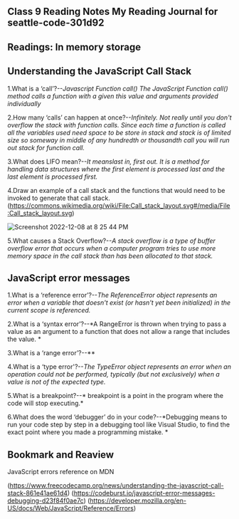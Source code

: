 ## Class 9 Reading Notes My Reading Journal for seattle-code-301d92

## Readings: In memory storage

## Understanding the JavaScript Call Stack

1.What is a ‘call’?--*Javascript Function call() The JavaScript Function call() method calls a function with a given this value and arguments provided individually*

2.How many ‘calls’ can happen at once?--*Infinitely. Not really until you don't overflow the stack with function calls. Since each time a function is called all the variables used need space to be store in stack and stack is of limited size so someway in middle of any hundredth or thousandth call you will run out stack for function call.*

3.What does LIFO mean?--*It meanslast in, first out. It is a method for handling data structures where the first element is processed last and the last element is processed first.*

4.Draw an example of a call stack and the functions that would need to be invoked to generate that call stack.
(https://commons.wikimedia.org/wiki/File:Call_stack_layout.svg#/media/File:Call_stack_layout.svg)

![Screenshot 2022-12-08 at 8 25 44 PM](https://user-images.githubusercontent.com/114452551/206638633-34f24dd1-f696-4c52-820a-ced44748d357.png)

5.What causes a Stack Overflow?--*A stack overflow is a type of buffer overflow error that occurs when a computer program tries to use more memory space in the call stack than has been allocated to that stack.*

## JavaScript error messages

1.What is a ‘reference error’?--*The ReferenceError object represents an error when a variable that doesn't exist (or hasn't yet been initialized) in the current scope is referenced.*

2.What is a ‘syntax error’?--*A RangeError is thrown when trying to pass a value as an argument to a function that does not allow a range that includes the value. *

3.What is a ‘range error’?--**

4.What is a ‘type error'?--*The TypeError object represents an error when an operation could not be performed, typically (but not exclusively) when a value is not of the expected type.*

5.What is a breakpoint?--* breakpoint is a point in the program where the code will stop executing.*

6.What does the word ‘debugger’ do in your code?--*Debugging means to run your code step by step in a debugging tool like Visual Studio, to find the exact point where you made a programming mistake. *

## Bookmark and Reaview

JavaScript errors reference on MDN

(https://www.freecodecamp.org/news/understanding-the-javascript-call-stack-861e41ae61d4)
(https://codeburst.io/javascript-error-messages-debugging-d23f84f0ae7c)
(https://developer.mozilla.org/en-US/docs/Web/JavaScript/Reference/Errors)
